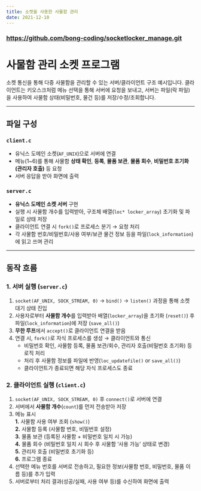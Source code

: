 ```yaml
---
title: 소켓을 사용한 사물함 관리
date: 2021-12-10
---
```


### https://github.com/bong-coding/socketlocker_manage.git

# 사물함 관리 소켓 프로그램
소켓 통신을 통해 다중 사물함을 관리할 수 있는 서버/클라이언트 구조 예시입니다.
클라이언트는 키오스크처럼 메뉴 선택을 통해 서버에 요청을 보내고, 서버는 파일(락 파일)을 사용하여 사물함 상태(비밀번호, 물건 등)를 저장/수정/조회합니다.

---

## 파일 구성

### `client.c`
- 유닉스 도메인 소켓(`AF_UNIX`)으로 서버에 연결
- 메뉴(1~6)를 통해 사물함 **상태 확인**, **등록**, **물품 보관**, **물품 회수**, **비밀번호 초기화(관리자 호출)** 등 요청
- 서버 응답을 받아 화면에 출력

### `server.c`
- **유닉스 도메인 소켓 서버** 구현
- 실행 시 사물함 개수를 입력받아, 구조체 배열(`loc* locker_array`) 초기화 및 파일로 상태 저장
- 클라이언트 연결 시 `fork()`로 프로세스 분기 → 요청 처리
- 각 사물함 번호/비밀번호/사용 여부/보관 물건 정보 등을 파일(`lock_information`)에 읽고 쓰며 관리

---

## 동작 흐름

### 1. 서버 실행 (`server.c`)
1. `socket(AF_UNIX, SOCK_STREAM, 0)` → `bind()` → `listen()` 과정을 통해 소켓 대기 상태 진입
2. 사용자로부터 **사물함 개수**를 입력받아 배열(`locker_array`)을 초기화 (`reset()`) 후 파일(`lock_information`)에 저장 (`save_all()`)
3. **무한 루프**에서 `accept()`로 클라이언트 연결을 받음
4. 연결 시, `fork()`로 자식 프로세스를 생성 → 클라이언트와 통신
   - 비밀번호 확인, 사물함 등록, 물품 보관/회수, 관리자 호출(비밀번호 초기화) 등 로직 처리
   - 처리 후 사물함 정보를 파일에 반영(`loc_updatefile()` or `save_all()`)
   - 클라이언트가 종료되면 해당 자식 프로세스도 종료

### 2. 클라이언트 실행 (`client.c`)
1. `socket(AF_UNIX, SOCK_STREAM, 0)` 후 `connect()`로 서버에 연결
2. 서버에서 **사물함 개수**(`count`)를 먼저 전송받아 저장
3. 메뉴 표시  
   **1.** 사물함 사용 여부 조회 (`show()`)  
   **2.** 사물함 등록 (사물함 번호, 비밀번호 설정)  
   **3.** 물품 보관 (등록된 사물함 + 비밀번호 일치 시 가능)  
   **4.** 물품 회수 (비밀번호 일치 시 회수 후 사물함 ‘사용 가능’ 상태로 변경)  
   **5.** 관리자 호출 (비밀번호 초기화 등)  
   **6.** 프로그램 종료  
4. 선택한 메뉴 번호를 서버로 전송하고, 필요한 정보(사물함 번호, 비밀번호, 물품 이름 등)를 추가 입력
5. 서버로부터 처리 결과(성공/실패, 사용 여부 등)를 수신하여 화면에 출력



